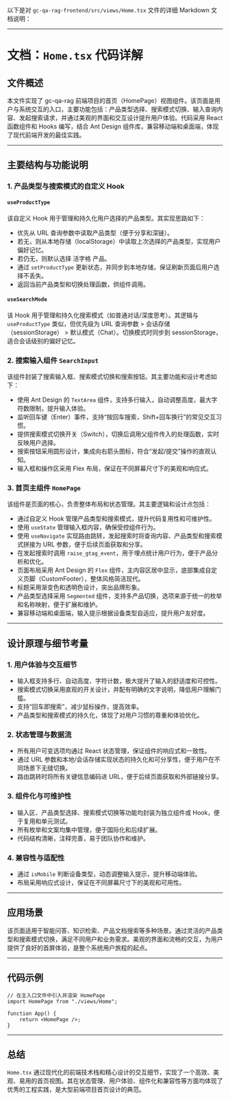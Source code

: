 以下是对 `gc-qa-rag-frontend/src/views/Home.tsx` 文件的详细 Markdown 文档说明：

---

# 文档：`Home.tsx` 代码详解

## 文件概述

本文件实现了 gc-qa-rag 前端项目的首页（HomePage）视图组件。该页面是用户与系统交互的入口，主要功能包括：产品类型选择、搜索模式切换、输入查询内容、发起搜索请求，并通过美观的界面和交互设计提升用户体验。代码采用 React 函数组件和 Hooks 编写，结合 Ant Design 组件库，兼容移动端和桌面端，体现了现代前端开发的最佳实践。

---

## 主要结构与功能说明

### 1. 产品类型与搜索模式的自定义 Hook

#### `useProductType`

该自定义 Hook 用于管理和持久化用户选择的产品类型。其实现思路如下：

-   优先从 URL 查询参数中读取产品类型（便于分享和深链）。
-   若无，则从本地存储（localStorage）中读取上次选择的产品类型，实现用户偏好记忆。
-   若仍无，则默认选择 活字格 产品。
-   通过 `setProductType` 更新状态，并同步到本地存储，保证刷新页面后用户选择不丢失。
-   返回当前产品类型和切换处理函数，供组件调用。

#### `useSearchMode`

该 Hook 用于管理和持久化搜索模式（如普通对话/深度思考）。其逻辑与 `useProductType` 类似，但优先级为 URL 查询参数 > 会话存储（sessionStorage） > 默认模式（Chat）。切换模式时同步到 sessionStorage，适合会话级别的偏好记忆。

### 2. 搜索输入组件 `SearchInput`

该组件封装了搜索输入框、搜索模式切换和搜索按钮。其主要功能和设计考虑如下：

-   使用 Ant Design 的 `TextArea` 组件，支持多行输入，自动调整高度，最大字符数限制，提升输入体验。
-   监听回车键（Enter）事件，支持“按回车搜索，Shift+回车换行”的常见交互习惯。
-   提供搜索模式切换开关（Switch），切换后调用父组件传入的处理函数，实时反映用户选择。
-   搜索按钮采用圆形设计，集成向右箭头图标，符合“发起/提交”操作的直观认知。
-   输入框和操作区采用 Flex 布局，保证在不同屏幕尺寸下的美观和响应式。

### 3. 首页主组件 `HomePage`

该组件是页面的核心，负责整体布局和状态管理。其主要逻辑和设计点包括：

-   通过自定义 Hook 管理产品类型和搜索模式，提升代码复用性和可维护性。
-   使用 `useState` 管理输入框内容，确保受控组件行为。
-   使用 `useNavigate` 实现路由跳转，发起搜索时将查询内容、产品类型和搜索模式拼接为 URL 参数，便于后续页面获取和分享。
-   在发起搜索时调用 `raise_gtag_event`，用于埋点统计用户行为，便于产品分析和优化。
-   页面布局采用 Ant Design 的 `Flex` 组件，主内容区居中显示，底部集成自定义页脚（CustomFooter），整体风格简洁现代。
-   标题采用渐变色和透明色设计，突出品牌形象。
-   产品类型选择采用 `Segmented` 组件，支持多产品切换，选项来源于统一的枚举和名称映射，便于扩展和维护。
-   兼容移动端和桌面端，输入提示根据设备类型自适应，提升用户友好度。

---

## 设计原理与细节考量

### 1. 用户体验与交互细节

-   输入框支持多行、自动高度、字符计数，极大提升了输入的舒适度和可控性。
-   搜索模式切换采用直观的开关设计，并配有明确的文字说明，降低用户理解门槛。
-   支持“回车即搜索”，减少鼠标操作，提高效率。
-   产品类型和搜索模式的持久化，体现了对用户习惯的尊重和体验优化。

### 2. 状态管理与数据流

-   所有用户可变选项均通过 React 状态管理，保证组件的响应式和一致性。
-   通过 URL 参数和本地/会话存储实现状态的持久化和可分享性，便于用户在不同场景下无缝切换。
-   路由跳转时将所有关键信息编码进 URL，便于后续页面获取和外部链接分享。

### 3. 组件化与可维护性

-   输入区、产品类型选择、搜索模式切换等功能均封装为独立组件或 Hook，便于复用和单元测试。
-   所有枚举和文案均集中管理，便于国际化和后续扩展。
-   代码结构清晰，注释完善，易于团队协作和维护。

### 4. 兼容性与适配性

-   通过 `isMobile` 判断设备类型，动态调整输入提示，提升移动端体验。
-   布局采用响应式设计，保证在不同屏幕尺寸下的美观和可用性。

---

## 应用场景

该页面适用于智能问答、知识检索、产品文档搜索等多种场景。通过灵活的产品类型和搜索模式切换，满足不同用户和业务需求。美观的界面和流畅的交互，为用户提供了良好的首屏体验，是整个系统用户旅程的起点。

---

## 代码示例

```tsx
// 在主入口文件中引入并渲染 HomePage
import HomePage from "./views/Home";

function App() {
    return <HomePage />;
}
```

---

## 总结

`Home.tsx` 通过现代化的前端技术栈和精心设计的交互细节，实现了一个高效、美观、易用的首页视图。其在状态管理、用户体验、组件化和兼容性等方面均体现了优秀的工程实践，是大型前端项目首页设计的典范。
